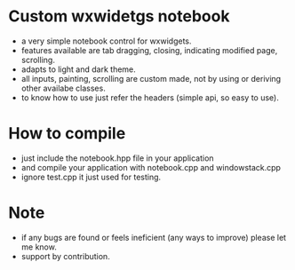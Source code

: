 # Custom wxwidetgs notebook

* a very simple notebook control for wxwidgets.
* features available are tab dragging, closing, indicating modified page, scrolling.
* adapts to light and dark theme.
* all inputs, painting, scrolling are custom made, not by using or deriving other 
  availabe classes.
* to know how to use just refer the headers (simple api, so easy to use).

# How to compile

* just include the notebook.hpp file in your application
* and compile your application with notebook.cpp and windowstack.cpp
* ignore test.cpp it just used for testing.


# Note

* if any bugs are found or feels ineficient (any ways to improve)
please let me know.
* support by contribution.

